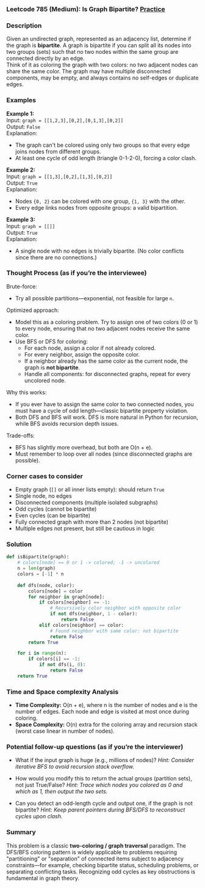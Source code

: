 ### Leetcode 785 (Medium): Is Graph Bipartite? [Practice](https://leetcode.com/problems/is-graph-bipartite)

### Description  
Given an undirected graph, represented as an adjacency list, determine if the graph is **bipartite**. A graph is bipartite if you can split all its nodes into two groups (sets) such that no two nodes within the same group are connected directly by an edge.  
Think of it as coloring the graph with two colors: no two adjacent nodes can share the same color. The graph may have multiple disconnected components, may be empty, and always contains no self-edges or duplicate edges.

### Examples  

**Example 1:**  
Input: `graph = [[1,2,3],[0,2],[0,1,3],[0,2]]`  
Output: `False`  
Explanation:  
- The graph can't be colored using only two groups so that every edge joins nodes from different groups.  
- At least one cycle of odd length (triangle 0-1-2-0), forcing a color clash.

**Example 2:**  
Input: `graph = [[1,3],[0,2],[1,3],[0,2]]`  
Output: `True`  
Explanation:  
- Nodes `{0, 2}` can be colored with one group, `{1, 3}` with the other.  
- Every edge links nodes from opposite groups: a valid bipartition.

**Example 3:**  
Input: `graph = [[]]`  
Output: `True`  
Explanation:  
- A single node with no edges is trivially bipartite. (No color conflicts since there are no connections.)

### Thought Process (as if you’re the interviewee)  
Brute-force:  
- Try all possible partitions—exponential, not feasible for large `n`.

Optimized approach:  
- Model this as a coloring problem. Try to assign one of two colors (0 or 1) to every node, ensuring that no two adjacent nodes receive the same color.
- Use BFS or DFS for coloring:
  - For each node, assign a color if not already colored.
  - For every neighbor, assign the opposite color.
  - If a neighbor already has the same color as the current node, the graph is **not bipartite**.
  - Handle all components: for disconnected graphs, repeat for every uncolored node.

Why this works:  
- If you ever have to assign the same color to two connected nodes, you must have a cycle of odd length—classic bipartite property violation.
- Both DFS and BFS will work. DFS is more natural in Python for recursion, while BFS avoids recursion depth issues.

Trade-offs:  
- BFS has slightly more overhead, but both are O(n + e).
- Must remember to loop over all nodes (since disconnected graphs are possible).

### Corner cases to consider  
- Empty graph (`[]` or all inner lists empty): should return `True`
- Single node, no edges
- Disconnected components (multiple isolated subgraphs)
- Odd cycles (cannot be bipartite)
- Even cycles (can be bipartite)
- Fully connected graph with more than 2 nodes (not bipartite)
- Multiple edges not present, but still be cautious in logic

### Solution

```python
def isBipartite(graph):
    # colors[node] == 0 or 1 -> colored; -1 -> uncolored
    n = len(graph)
    colors = [-1] * n
    
    def dfs(node, color):
        colors[node] = color
        for neighbor in graph[node]:
            if colors[neighbor] == -1:
                # Recursively color neighbor with opposite color
                if not dfs(neighbor, 1 - color):
                    return False
            elif colors[neighbor] == color:
                # Found neighbor with same color: not bipartite
                return False
        return True

    for i in range(n):
        if colors[i] == -1:
            if not dfs(i, 0):
                return False
    return True
```

### Time and Space complexity Analysis  

- **Time Complexity:** O(n + e), where n is the number of nodes and e is the number of edges. Each node and edge is visited at most once during coloring.
- **Space Complexity:** O(n) extra for the coloring array and recursion stack (worst case linear in number of nodes).

### Potential follow-up questions (as if you’re the interviewer)  

- What if the input graph is huge (e.g., millions of nodes)?
  *Hint: Consider iterative BFS to avoid recursion stack overflow.*

- How would you modify this to return the actual groups (partition sets), not just True/False?
  *Hint: Trace which nodes you colored as 0 and which as 1, then output the two sets.*

- Can you detect an odd-length cycle and output one, if the graph is not bipartite?
  *Hint: Keep parent pointers during BFS/DFS to reconstruct cycles upon clash.*

### Summary
This problem is a classic **two-coloring / graph traversal** paradigm. The DFS/BFS coloring pattern is widely applicable to problems requiring "partitioning" or "separation" of connected items subject to adjacency constraints—for example, checking bipartite status, scheduling problems, or separating conflicting tasks. Recognizing odd cycles as key obstructions is fundamental in graph theory.